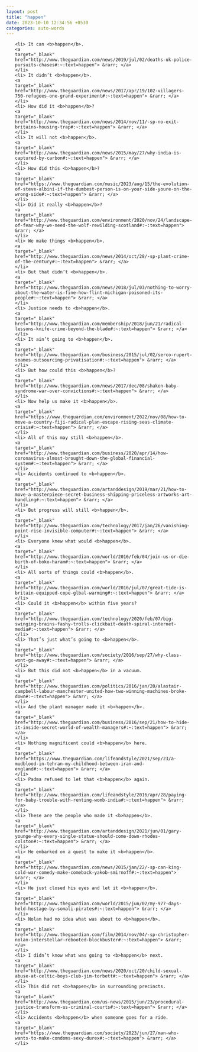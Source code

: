 ```yaml
---
layout: post
title: "happen"
date: 2023-10-10 12:34:56 +0530
categories: auto-words
---
```

<ol>

    <li> It can <b>happen</b>.
    <a 
    target="_blank" 
    href="http://www.theguardian.com/news/2019/jul/02/deaths-uk-police-pursuits-chases#:~:text=happen"> &rarr; </a>
    </li>
    <li> It didn’t <b>happen</b>.
    <a 
    target="_blank" 
    href="http://www.theguardian.com/news/2017/apr/19/102-villagers-750-refugees-one-grand-experiment#:~:text=happen"> &rarr; </a>
    </li>
    <li> How did it <b>happen</b>?
    <a 
    target="_blank" 
    href="http://www.theguardian.com/news/2014/nov/11/-sp-no-exit-britains-housing-trap#:~:text=happen"> &rarr; </a>
    </li>
    <li> It will not <b>happen</b>.
    <a 
    target="_blank" 
    href="http://www.theguardian.com/news/2015/may/27/why-india-is-captured-by-carbon#:~:text=happen"> &rarr; </a>
    </li>
    <li> How did this <b>happen</b>?
    <a 
    target="_blank" 
    href="https://www.theguardian.com/music/2023/aug/15/the-evolution-of-steve-albini-if-the-dumbest-person-is-on-your-side-youre-on-the-wrong-side#:~:text=happen"> &rarr; </a>
    </li>
    <li> Did it really <b>happen</b>?
    <a 
    target="_blank" 
    href="http://www.theguardian.com/environment/2020/nov/24/landscape-of-fear-why-we-need-the-wolf-rewilding-scotland#:~:text=happen"> &rarr; </a>
    </li>
    <li> We make things <b>happen</b>.
    <a 
    target="_blank" 
    href="http://www.theguardian.com/news/2014/oct/28/-sp-plant-crime-of-the-century#:~:text=happen"> &rarr; </a>
    </li>
    <li> But that didn’t <b>happen</b>.
    <a 
    target="_blank" 
    href="http://www.theguardian.com/news/2018/jul/03/nothing-to-worry-about-the-water-is-fine-how-flint-michigan-poisoned-its-people#:~:text=happen"> &rarr; </a>
    </li>
    <li> Justice needs to <b>happen</b>.
    <a 
    target="_blank" 
    href="http://www.theguardian.com/membership/2018/jun/21/radical-lessons-knife-crime-beyond-the-blade#:~:text=happen"> &rarr; </a>
    </li>
    <li> It ain’t going to <b>happen</b>.
    <a 
    target="_blank" 
    href="http://www.theguardian.com/business/2015/jul/02/serco-rupert-soames-outsourcing-privatisation#:~:text=happen"> &rarr; </a>
    </li>
    <li> But how could this <b>happen</b>?
    <a 
    target="_blank" 
    href="http://www.theguardian.com/news/2017/dec/08/shaken-baby-syndrome-war-over-convictions#:~:text=happen"> &rarr; </a>
    </li>
    <li> Now help us make it <b>happen</b>.
    <a 
    target="_blank" 
    href="https://www.theguardian.com/environment/2022/nov/08/how-to-move-a-country-fiji-radical-plan-escape-rising-seas-climate-crisis#:~:text=happen"> &rarr; </a>
    </li>
    <li> All of this may still <b>happen</b>.
    <a 
    target="_blank" 
    href="http://www.theguardian.com/business/2020/apr/14/how-coronavirus-almost-brought-down-the-global-financial-system#:~:text=happen"> &rarr; </a>
    </li>
    <li> Accidents continued to <b>happen</b>.
    <a 
    target="_blank" 
    href="http://www.theguardian.com/artanddesign/2019/mar/21/how-to-move-a-masterpiece-secret-business-shipping-priceless-artworks-art-handling#:~:text=happen"> &rarr; </a>
    </li>
    <li> But progress will still <b>happen</b>.
    <a 
    target="_blank" 
    href="http://www.theguardian.com/technology/2017/jan/26/vanishing-point-rise-invisible-computer#:~:text=happen"> &rarr; </a>
    </li>
    <li> Everyone knew what would <b>happen</b>.
    <a 
    target="_blank" 
    href="http://www.theguardian.com/world/2016/feb/04/join-us-or-die-birth-of-boko-haram#:~:text=happen"> &rarr; </a>
    </li>
    <li> All sorts of things could <b>happen</b>.
    <a 
    target="_blank" 
    href="http://www.theguardian.com/world/2016/jul/07/great-tide-is-britain-equipped-cope-glbal-warming#:~:text=happen"> &rarr; </a>
    </li>
    <li> Could it <b>happen</b> within five years?
    <a 
    target="_blank" 
    href="http://www.theguardian.com/technology/2020/feb/07/big-swinging-brains-fashy-trolls-clickbait-death-spiral-internet-media#:~:text=happen"> &rarr; </a>
    </li>
    <li> That’s just what’s going to <b>happen</b>.
    <a 
    target="_blank" 
    href="http://www.theguardian.com/society/2016/sep/27/why-class-wont-go-away#:~:text=happen"> &rarr; </a>
    </li>
    <li> But this did not <b>happen</b> in a vacuum.
    <a 
    target="_blank" 
    href="http://www.theguardian.com/politics/2016/jan/20/alastair-campbell-labour-manchester-united-how-two-winning-machines-broke-down#:~:text=happen"> &rarr; </a>
    </li>
    <li> And the plant manager made it <b>happen</b>.
    <a 
    target="_blank" 
    href="http://www.theguardian.com/business/2016/sep/21/how-to-hide-it-inside-secret-world-of-wealth-managers#:~:text=happen"> &rarr; </a>
    </li>
    <li> Nothing magnificent could <b>happen</b> here.
    <a 
    target="_blank" 
    href="https://www.theguardian.com/lifeandstyle/2021/sep/23/a-mudblood-in-tehran-my-childhood-between-iran-and-england#:~:text=happen"> &rarr; </a>
    </li>
    <li> Padma refused to let that <b>happen</b> again.
    <a 
    target="_blank" 
    href="http://www.theguardian.com/lifeandstyle/2016/apr/28/paying-for-baby-trouble-with-renting-womb-india#:~:text=happen"> &rarr; </a>
    </li>
    <li> These are the people who made it <b>happen</b>.
    <a 
    target="_blank" 
    href="http://www.theguardian.com/artanddesign/2021/jun/01/gary-younge-why-every-single-statue-should-come-down-rhodes-colston#:~:text=happen"> &rarr; </a>
    </li>
    <li> He embarked on a quest to make it <b>happen</b>.
    <a 
    target="_blank" 
    href="http://www.theguardian.com/news/2015/jan/22/-sp-can-king-cold-war-comedy-make-comeback-yakob-smirnoff#:~:text=happen"> &rarr; </a>
    </li>
    <li> He just closed his eyes and let it <b>happen</b>.
    <a 
    target="_blank" 
    href="http://www.theguardian.com/world/2015/jun/02/my-977-days-held-hostage-by-somali-pirates#:~:text=happen"> &rarr; </a>
    </li>
    <li> Nolan had no idea what was about to <b>happen</b>.
    <a 
    target="_blank" 
    href="http://www.theguardian.com/film/2014/nov/04/-sp-christopher-nolan-interstellar-rebooted-blockbuster#:~:text=happen"> &rarr; </a>
    </li>
    <li> I didn’t know what was going to <b>happen</b> next.
    <a 
    target="_blank" 
    href="http://www.theguardian.com/news/2020/oct/20/child-sexual-abuse-at-celtic-boys-club-jim-torbett#:~:text=happen"> &rarr; </a>
    </li>
    <li> This did not <b>happen</b> in surrounding precincts.
    <a 
    target="_blank" 
    href="http://www.theguardian.com/us-news/2015/jun/23/procedural-justice-transform-us-criminal-courts#:~:text=happen"> &rarr; </a>
    </li>
    <li> Accidents <b>happen</b> when someone goes for a ride.
    <a 
    target="_blank" 
    href="https://www.theguardian.com/society/2023/jun/27/man-who-wants-to-make-condoms-sexy-durex#:~:text=happen"> &rarr; </a>
    </li>